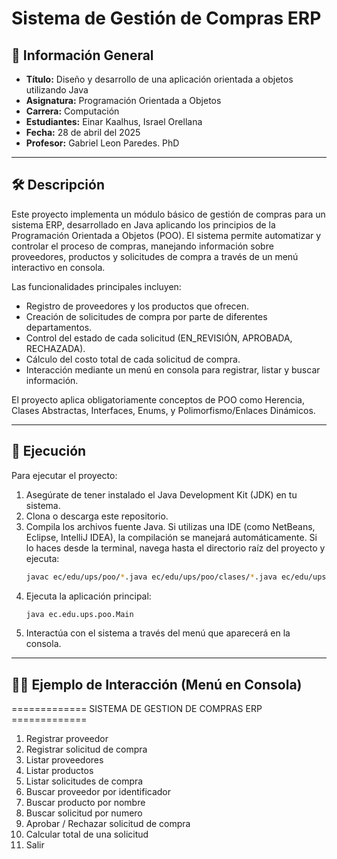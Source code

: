 # Sistema de Gestión de Compras ERP

## 📌 Información General

-   **Título:** Diseño y desarrollo de una aplicación orientada a objetos utilizando Java
-   **Asignatura:** Programación Orientada a Objetos
-   **Carrera:** Computación
-   **Estudiantes:** Einar Kaalhus, Israel Orellana 
-   **Fecha:** 28 de abril del 2025
-   **Profesor:** Gabriel Leon Paredes. PhD

---

## 🛠️ Descripción

Este proyecto implementa un módulo básico de gestión de compras para un sistema ERP, desarrollado en Java aplicando los principios de la Programación Orientada a Objetos (POO). El sistema permite automatizar y controlar el proceso de compras, manejando información sobre proveedores, productos y solicitudes de compra a través de un menú interactivo en consola.

Las funcionalidades principales incluyen:

* Registro de proveedores y los productos que ofrecen.
* Creación de solicitudes de compra por parte de diferentes departamentos.
* Control del estado de cada solicitud (EN_REVISIÓN, APROBADA, RECHAZADA).
* Cálculo del costo total de cada solicitud de compra.
* Interacción mediante un menú en consola para registrar, listar y buscar información.

El proyecto aplica obligatoriamente conceptos de POO como Herencia, Clases Abstractas, Interfaces, Enums, y Polimorfismo/Enlaces Dinámicos.

---

## 🚀 Ejecución

Para ejecutar el proyecto:

1.  Asegúrate de tener instalado el Java Development Kit (JDK) en tu sistema.
2.  Clona o descarga este repositorio.
3.  Compila los archivos fuente Java. Si utilizas una IDE (como NetBeans, Eclipse, IntelliJ IDEA), la compilación se manejará automáticamente. Si lo haces desde la terminal, navega hasta el directorio raíz del proyecto y ejecuta:
    ```bash
    javac ec/edu/ups/poo/*.java ec/edu/ups/poo/clases/*.java ec/edu/ups/poo/controllers/*.java ec/edu/ups/poo/enums/*.java ec/edu/ups/poo/interfaces/*.java
    ```
4.  Ejecuta la aplicación principal:
    ```bash
    java ec.edu.ups.poo.Main
    ```
5.  Interactúa con el sistema a través del menú que aparecerá en la consola.

---

## 🧑‍💻 Ejemplo de Interacción (Menú en Consola)

============= SISTEMA DE GESTION DE COMPRAS ERP =============
1. Registrar proveedor
2. Registrar solicitud de compra
3. Listar proveedores
4. Listar productos
5. Listar solicitudes de compra
6. Buscar proveedor por identificador
7. Buscar producto por nombre
8. Buscar solicitud por numero
9. Aprobar / Rechazar solicitud de compra
10. Calcular total de una solicitud
11. Salir
